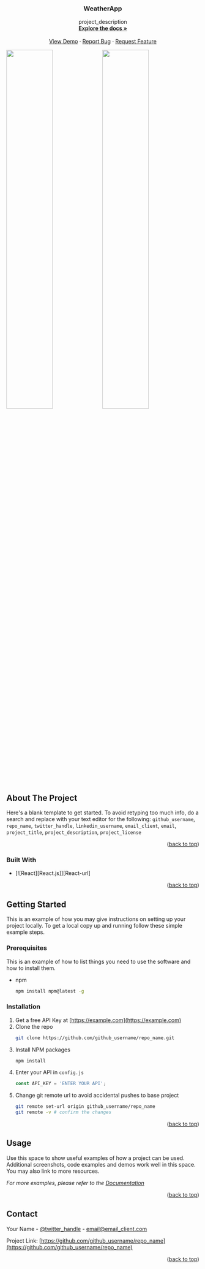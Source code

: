
<h3 align="center">WeatherApp</h3>

  <p align="center">
    project_description
    <br />
    <a href="[https://github.com/Frostedlol/repo_name](https://github.com/Frostedlol/Weather-front/)"><strong>Explore the docs »</strong></a>
    <br />
    <br />
    <a href="https://youtu.be/qjSgDSWT5j0">View Demo</a>
    &middot;
    <a href="https://github.com/Frostedlol/repo_name/issues/new?labels=bug&template=bug-report---.md">Report Bug</a>
    &middot;
    <a href="https://github.com/Frostedlol/repo_name/issues/new?labels=enhancement&template=feature-request---.md">Request Feature</a>
  </p>
</div>


<p float="left">
  <img src="https://github.com/user-attachments/assets/d5ea53c5-4b20-44c9-a545-f0162fe17840" width="49%" />
  <img src="https://github.com/user-attachments/assets/42e4a8de-ce97-484c-87e7-b8b7343f410b" width="49%" />
</p>



<!-- ABOUT THE PROJECT -->
## About The Project
Here's a blank template to get started. To avoid retyping too much info, do a search and replace with your text editor for the following: `github_username`, `repo_name`, `twitter_handle`, `linkedin_username`, `email_client`, `email`, `project_title`, `project_description`, `project_license`

<p align="right">(<a href="#readme-top">back to top</a>)</p>



### Built With

* [![React][React.js]][React-url]

<p align="right">(<a href="#readme-top">back to top</a>)</p>


<!-- GETTING STARTED -->
## Getting Started

This is an example of how you may give instructions on setting up your project locally.
To get a local copy up and running follow these simple example steps.

### Prerequisites

This is an example of how to list things you need to use the software and how to install them.
* npm
  ```sh
  npm install npm@latest -g
  ```

### Installation

1. Get a free API Key at [https://example.com](https://example.com)
2. Clone the repo
   ```sh
   git clone https://github.com/github_username/repo_name.git
   ```
3. Install NPM packages
   ```sh
   npm install
   ```
4. Enter your API in `config.js`
   ```js
   const API_KEY = 'ENTER YOUR API';
   ```
5. Change git remote url to avoid accidental pushes to base project
   ```sh
   git remote set-url origin github_username/repo_name
   git remote -v # confirm the changes
   ```

<p align="right">(<a href="#readme-top">back to top</a>)</p>



<!-- USAGE EXAMPLES -->
## Usage

Use this space to show useful examples of how a project can be used. Additional screenshots, code examples and demos work well in this space. You may also link to more resources.

_For more examples, please refer to the [Documentation](https://example.com)_

<p align="right">(<a href="#readme-top">back to top</a>)</p>



<!-- CONTACT -->
## Contact

Your Name - [@twitter_handle](https://twitter.com/twitter_handle) - email@email_client.com

Project Link: [https://github.com/github_username/repo_name](https://github.com/github_username/repo_name)


<p align="right">(<a href="#readme-top">back to top</a>)</p>


